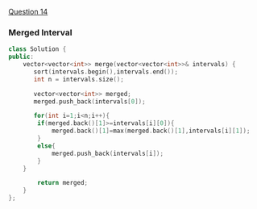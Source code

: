 <a href="https://leetcode.com/problems/merge-intervals/">Question 14</a>

### Merged Interval

```cpp
class Solution {
public:
    vector<vector<int>> merge(vector<vector<int>>& intervals) {
       sort(intervals.begin(),intervals.end());
       int n = intervals.size();

       vector<vector<int>> merged;
       merged.push_back(intervals[0]);

       for(int i=1;i<n;i++){
        if(merged.back()[1]>=intervals[i][0]){
            merged.back()[1]=max(merged.back()[1],intervals[i][1]);
        }
        else{
            merged.push_back(intervals[i]);
        }
    }

        return merged;
    }
};
```